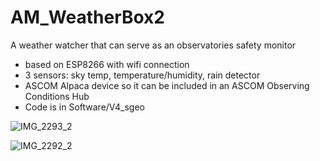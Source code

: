 # AM_WeatherBox2
A weather watcher that can serve as an observatories safety monitor
- based on ESP8266 with wifi connection
- 3 sensors: sky temp, temperature/humidity, rain detector
- ASCOM Alpaca device so it can be included in an ASCOM Observing Conditions Hub
- Code is in Software/V4_sgeo

![IMG_2293_2](https://github.com/AAVSO/AM_WeatherBoxESP/assets/11758070/742ad8e3-032f-487d-8a98-c624e23892c3)

![IMG_2292_2](https://github.com/AAVSO/AM_WeatherBoxESP/assets/11758070/7203066d-85e7-49c0-8a4d-b80a60fd6ea6)
